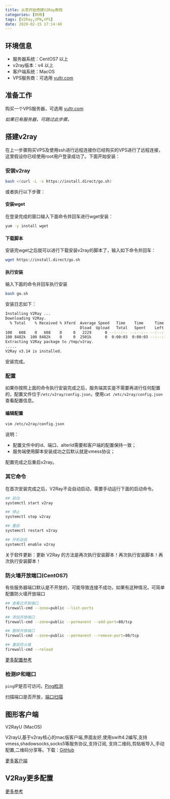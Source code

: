 ```yaml
---
title: 从零开始搭建V2Ray教程
categories: [网络]
tags: [V2Ray,VPN,VPS]
date: 2020-02-15 17:14:48
---
```


<!-- more -->

## 环境信息

- 服务器系统：CentOS7 以上
- v2ray版本：v4 以上
- 客户端系统：MacOS
- VPS服务商：可选用 [vultr.com](https://www.vultr.com/?ref=8413306-6G)

## 准备工作

购买一个VPS服务器，可选用 [vultr.com](https://www.vultr.com/?ref=8413306-6G)

*如果已有服务器，可跳过此步骤。*

## 搭建v2ray

在上一步骤购买VPS及使用ssh进行远程连接你已经购买的VPS进行了远程连接，这里假设你已经使用root用户登录成功了。下面开始安装：

### 安装v2ray

```sh
bash <(curl -L -s https://install.direct/go.sh)
```

或者执行以下步骤：

#### 安装wget

在登录完成的窗口输入下面命令并回车进行wget安装：

```sh
yum -y install wget
```

#### 下载脚本

安装完wget之后就可以进行下载安装v2ray的脚本了，输入如下命令并回车：

```sh
wget https://install.direct/go.sh
```

#### 执行安装

输入下面的命令并回车执行安装

```sh
bash go.sh
```

安装日志如下：

```sh
Installing V2Ray ...
Downloading V2Ray.
  % Total    % Received % Xferd  Average Speed   Time    Time     Time  Current
                                 Dload  Upload   Total   Spent    Left  Speed
100   608    0   608    0     0   2229      0 --:--:-- --:--:-- --:--:--  2235
100 8482k  100 8482k    0     0  2501k      0  0:00:03  0:00:03 --:--:-- 2813k
Extracting V2Ray package to /tmp/v2ray.
.....
V2Ray v3.14 is installed.
```

安装完成。

### 配置

如果你按照上面的命令执行安装完成之后，服务端其实是不需要再进行任何配置的，配置文件位于`/etc/v2ray/config.json`，使用`cat /etc/v2ray/config.json`查看配置信息。

#### 编辑配置

```sh
vim /etc/v2ray/config.json
```

说明：

- 配置文件中的id、端口、alterId需要和客户端的配置保持一致；
- 服务端使用脚本安装成功之后默认就是vmess协议；

配置完成之后重启v2ray。

### 其它命令

在首次安装完成之后，V2Ray不会自动启动，需要手动运行下面的启动命令。

```sh
## 启动
systemctl start v2ray
```

```sh
## 停止
systemctl stop v2ray
```

```sh
## 重启
systemctl restart v2ray
```

```sh
## 开机自启
systemctl enable v2ray
```

关于软件更新：更新 V2Ray 的方法是再次执行安装脚本！再次执行安装脚本！再次执行安装脚本！

### 防火墙开放端口(CentOS7)

有些服务器端口默认是不开放的，可能导致连接不成功，如果有这种情况，可简单配置防火墙开放端口

```sh
## 查看已开放端口
firewall-cmd --zone=public --list-ports
```

```sh
## 添加开放端口
firewall-cmd --zone=public --permanent --add-port=80/tcp
```

```sh
## 删除开放端口
firewall-cmd --zone=public --permanent --remove-port=80/tcp
```

```sh
## 重启防火墙
firewall-cmd --reload
```

[更多配置参考](https://havee.me/linux/2015-01/using-firewalls-on-centos-7.html)

### 检测IP和端口

`ping`IP是否可访问，[Ping检测](http://ping.chinaz.com/)

扫描端口是否开放，[端口扫描](http://ping.chinaz.com/port)

## 图形客户端

V2RayU (MacOS)

V2rayU,基于v2ray核心的mac版客户端,界面友好,使用swift4.2编写,支持vmess,shadowsocks,socks5等服务协议,支持订阅, 支持二维码,剪贴板导入,手动配置,二维码分享等。下载：[GitHub](https://github.com/yanue/V2rayU)

[更多客户端](https://www.v2ray.com/awesome/tools.html)

## V2Ray更多配置

[更多参考](https://www.v2ray.com/)

